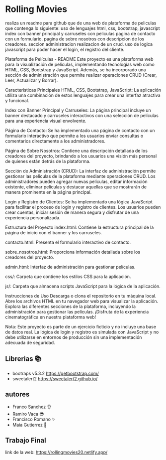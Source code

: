 # Rolling Movies

realiza un readme para github que de una web de plataforma de peliculas que contenga lo siguiente:
uso de lenguajes html, css, bootstrap, javascript
index con banner principal y carruseles con peliculas
pagina de contacto con un formulario.
pagina de sobre nosotros con descripcion de los creadores.
seccion administracion realizacion de un crud.
uso de logica javascript para poder hacer el login, el registro del cliente.

Plataforma de Películas - README
Este proyecto es una plataforma web para la visualización de películas, implementando tecnologías web como HTML, CSS, Bootstrap y JavaScript. Además, se ha incorporado una sección de administración que permite realizar operaciones CRUD (Crear, Leer, Actualizar y Borrar).

Características Principales
HTML, CSS, Bootstrap, JavaScript: La aplicación utiliza una combinación de estos lenguajes para crear una interfaz atractiva y funcional.

Index con Banner Principal y Carruseles: La página principal incluye un banner destacado y carruseles interactivos con una selección de películas para una experiencia visual envolvente.

Página de Contacto: Se ha implementado una página de contacto con un formulario interactivo que permite a los usuarios enviar consultas o comentarios directamente a los administradores.

Página de Sobre Nosotros: Contiene una descripción detallada de los creadores del proyecto, brindando a los usuarios una visión más personal de quienes están detrás de la plataforma.

Sección de Administración (CRUD): La interfaz de administración permite gestionar las películas de la plataforma mediante operaciones CRUD. Los administradores pueden agregar nuevas películas, editar información existente, eliminar películas y destacar aquellas que se mostrarán de manera prominente en la página principal.

Login y Registro de Clientes: Se ha implementado una lógica JavaScript para facilitar el proceso de login y registro de clientes. Los usuarios pueden crear cuentas, iniciar sesión de manera segura y disfrutar de una experiencia personalizada.

Estructura del Proyecto
index.html: Contiene la estructura principal de la página de inicio con el banner y los carruseles.

contacto.html: Presenta el formulario interactivo de contacto.

sobre_nosotros.html: Proporciona información detallada sobre los creadores del proyecto.

admin.html: Interfaz de administración para gestionar películas.

css/: Carpeta que contiene los estilos CSS para la aplicación.

js/: Carpeta que almacena scripts JavaScript para la lógica de la aplicación.

Instrucciones de Uso
Descarga o clona el repositorio en tu máquina local.
Abre los archivos HTML en tu navegador web para visualizar la aplicación.
Explora las diferentes secciones de la plataforma, incluyendo la administración para gestionar las películas.
¡Disfruta de la experiencia cinematográfica en nuestra plataforma web!

Nota: Este proyecto es parte de un ejercicio ficticio y no incluye una base de datos real. La lógica de login y registro es simulada con JavaScript y no debe utilizarse en entornos de producción sin una implementación adecuada de seguridad.

 ## Librerias 📚
 - bootraps v5.3.2  https://getbootstrap.com/  
 - sweetalert2 https://sweetalert2.github.io/
 ## autores
 - Franco Sanchez 👌
- Ramiro Vaca 😎  
- Francisco Romano ✨
- Maia Gutierrez 🎉
## Trabajo Final 
link de la web: https://rollingmovies20.netlify.app/
